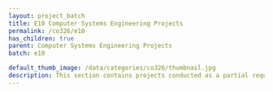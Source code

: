 ```yaml
---
layout: project_batch
title: E10 Computer Systems Engineering Projects
permalink: /co326/e10
has_children: true
parent: Computer Systems Engineering Projects
batch: e10

default_thumb_image: /data/categories/co326/thumbnail.jpg
description: This section contains projects conducted as a partial requirement to complete the course CO326. The timeline for the project is semester 6 (second semester of the third year) of the undergraduate. The main objective of this is to give students a hand on experience of Industrial Communication Networks.
---
```

